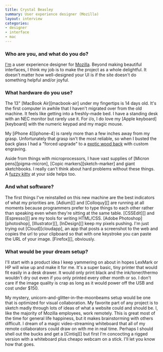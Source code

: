 ```yaml
---
title: Crystal Beasley
summary: User experience designer (Mozilla)
layout: interview
categories:
- designer
- interface
- mac
---
```


### Who are you, and what do you do?

[I'm](http://skinnywhitegirl.com/blog/ "Crystal's website.") a user experience designer for [Mozilla](http://www.mozilla.com/ "The Mozilla website."). Beyond making beautiful interfaces, I think my job is to make the project as a whole delightful. It doesn't matter how well-designed your UI is if the site doesn't do something helpful and/or joyful.

### What hardware do you use?

The 13" [MacBook Air][macbook-air] under my fingertips is 14 days old. It's the first computer in awhile that I haven't migrated over from the old machine. It feels like getting into a freshly-made bed. I have a standing desk with an NEC monitor but rarely use it. For i/o, I do love my [Apple keyboard][keyboard] with the numeric keypad and my magic mouse.

My [iPhone 4][iphone-4] is rarely more than a few inches away from my grasp. Unfortunately that grasp isn't the most reliable, so when I busted the back glass I had a "forced upgrade" to a [exotic wood back](http://cl.ly/2j3m0x2s1d190e1h0X2H "A photo of Crystal's iPhone backing.") with custom engraving.

Aside from things with microprocessors, I have vast supplies of [Micron pens][pigma-micron], [Copic markers][sketch-marker] and giant sketchbooks. I really can't think about hard problems without these things. A [fuzzy kitty](http://cheezburger.com/ichc.crystal/lolz/View/3975193344 "Crystal's own actual LOLCat.") at your side helps too.

### And what software?

The first things I've reinstalled on this new machine are the best indicators of what my priorities are. [Adium][] and [Colloquy][] are running at all moments because programmers prefer to type things to each other rather than speaking even when they're sitting at the same table. [CSSEdit][] and [Espresso][] are my tools for writing HTML/CSS. [Adobe Photoshop][photoshop], [Illustrator][], [InDesign][] keep my pixels pushing. I'm just trying out [Cloud][cloudapp], an app that posts a screenshot to the web and copies the url to your clipboard so that with one keystroke you can paste the URL of your image. [Firefox][], obviously.

### What would be your dream setup?

I'll start with a product idea I keep yammering on about in hopes LexMark or HP will wise up and make it for me. It's a super basic, tiny printer that would fit easily in a desk drawer. It would only print black and the ink/toner/thermo wouldn't dry out even if you only printed every other month or so. I don't care if the image quality is crap as long as it would power off the USB and cost under $150.

My mystery, unicorn-and-glitter-in-the-moonbeams setup would be one that is optimized for visual collaboration. My favorite part of any project is to sketch madly through lots of ideas of what a website could and should be. I, like the majority of Mozilla employees, work remotely. This is great most of the time for general life happiness, but it makes brainstorming with others difficult. I dream of a magic video-streaming whiteboard that all of my remote collaborators could draw on with me in real time. Perhaps I should shell out the bucks and get a [Cintiq][] but first I'm concocting a rigged version with a whiteboard plus cheapo webcam on a stick. I'll let you know how that goes.